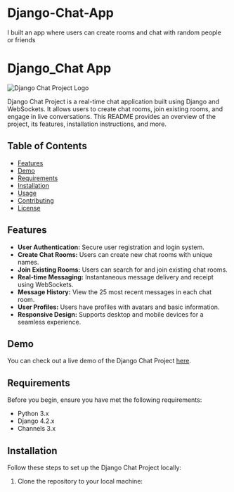 # Django-Chat-App
I built an app where users can create rooms and chat with random people or friends
# Django_Chat App

![Django Chat Project Logo](/path/to/your/logo.png) <!-- Optional: Add a project logo if you have one -->

Django Chat Project is a real-time chat application built using Django and WebSockets. It allows users to create chat rooms, join existing rooms, and engage in live conversations. This README provides an overview of the project, its features, installation instructions, and more.

## Table of Contents

- [Features](#features)
- [Demo](#demo)
- [Requirements](#requirements)
- [Installation](#installation)
- [Usage](#usage)
- [Contributing](#contributing)
- [License](#license)

## Features

- **User Authentication:** Secure user registration and login system.
- **Create Chat Rooms:** Users can create new chat rooms with unique names.
- **Join Existing Rooms:** Users can search for and join existing chat rooms.
- **Real-time Messaging:** Instantaneous message delivery and receipt using WebSockets.
- **Message History:** View the 25 most recent messages in each chat room.
- **User Profiles:** Users have profiles with avatars and basic information.
- **Responsive Design:** Supports desktop and mobile devices for a seamless experience.

## Demo

You can check out a live demo of the Django Chat Project [here](https://your-demo-link.com). <!-- Optional: Add a link to your live demo -->

## Requirements

Before you begin, ensure you have met the following requirements:

- Python 3.x
- Django 4.2.x
- Channels 3.x

## Installation

Follow these steps to set up the Django Chat Project locally:

1. Clone the repository to your local machine:
